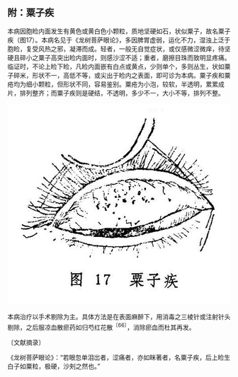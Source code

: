 ## 附：粟子疾

本病因胞睑内面发生有黄色或黄白色小颗粒，质地坚硬如石，状似粟子，故名粟子疾（图17）。本病名见于《龙树菩萨眼论》，多因脾胃虚弱，运化不力，湿浊上泛于胞睑，复受风热之邪，凝滞而成。轻者，一般无自觉症状，或仅感微涩微痒，待坚硬且碎小之粟子高突出睑内面时，则感沙涩不适；重者，磨擦目珠而致明显疼痛。临证时，不论上睑下睑，凡睑内面嵌有白点或黄点，少则单个，多则丛生，状如粟子碎米，形状不一，高低不等，或尖出于睑内之表面，即可诊为本病。粟子疾和粟疮均为细小颗粒，但形状不同，容易鉴别。粟疮为小泡，较软，半透明，累累成片，排列整齐；而粟子疾则是硬结，不透明，多少不一，大小不等，排列不整。

![插图](./img/17.jpg)

本病治疗以手术剔除为主。具体方法是在表面麻醉下，用消毒之三棱针或注射针头剔除，之后服凉血散瘀药如归芍红花散<sup>〔66〕</sup>，消除瘀血而杜其再发。

〔文献摘录〕

《龙树菩萨眼论》：“若眼忽单泪岀者，涩痛者，亦如眯著者，名粟子疾，后上睑生白子如粟粒，极硬，沙㓨之然也。”
